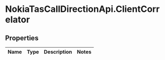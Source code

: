 # NokiaTasCallDirectionApi.ClientCorrelator

## Properties
Name | Type | Description | Notes
------------ | ------------- | ------------- | -------------


